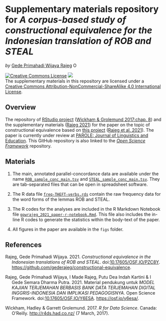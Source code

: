 Supplementary materials repository for *A corpus-based study of
constructional equivalence for the Indonesian translation of ROB and
STEAL*
================
*by* [Gede Primahadi Wijaya
Rajeg](https://udayananetworking.unud.ac.id/lecturer/880-gede-primahadi-wijaya-rajeg)
<a itemprop="sameAs" content="https://orcid.org/0000-0002-2047-8621" href="https://orcid.org/0000-0002-2047-8621" target="orcid.widget" rel="noopener noreferrer" style="vertical-align:top;"><img src="https://orcid.org/sites/default/files/images/orcid_16x16.png" style="width:1em;margin-right:.5em;" alt="ORCID iD icon"></a>

<!-- README.md is generated from README.Rmd. Please edit that file -->
<!-- badges: start -->

<a rel="license" href="http://creativecommons.org/licenses/by-nc-sa/4.0/"><img alt="Creative Commons License" style="border-width:0" src="https://i.creativecommons.org/l/by-nc-sa/4.0/88x31.png" /></a>
[![](https://img.shields.io/badge/doi-10.17605/OSF.IO/PZC8Y-lightblue.svg)](https://doi.org/10.17605/OSF.IO/PZC8Y)
<br />The supplementary materials in this repository are licensed under
a
<a rel="license" href="http://creativecommons.org/licenses/by-nc-sa/4.0/">Creative
Commons Attribution-NonCommercial-ShareAlike 4.0 International
License</a>. <!-- badges: end -->

## Overview

The repository of [RStudio
project](https://r4ds.had.co.nz/workflow-projects.html) ([Wickham &
Grolemund 2017:chap. 8](#ref-wickham_r_2017)) and the supplementary
materials ([Rajeg 2021](#ref-Rajeg_Constructional_equivalence_in_2021))
for the paper on the topic of constructional equivalence based on [this
project](https://udayananetworking.unud.ac.id/lecturer/research/880-gede-primahadi-wijaya-rajeg/a-model-for-translation-study-based-on-english-indonesian-translation-database-and-its-pedagogical-implication-1179)
([Rajeg et al. 2021](#ref-rajeg_material_2021)). The paper is currently
under review at [PAROLE: Journal of Linguistics and
Education](https://ejournal.undip.ac.id/index.php/parole). This GitHub
repository is also linked to the [*Open Science
Framework*](https://osf.io/pzc8y/) repository.

## Materials

1.  The main, annotated parallel-concordance data are available under
    the name
    [`ROB_sample_conc_main.tsv`](https://github.com/gederajeg/constructional-equivalence/blob/main/ROB_sample_conc_main.tsv)
    and
    [`STEAL_sample_conc_main.tsv`](https://github.com/gederajeg/constructional-equivalence/blob/main/STEAL_sample_conc_main.tsv).
    They are tab-separated files that can be open in spreadsheet
    software.

2.  The R data file
    [`freq-THEFT-verbs.rds`](https://github.com/gederajeg/constructional-equivalence/blob/main/freq-THEFT-verbs.rds)
    contain the raw frequency data for the word forms of the lemmas ROB
    and STEAL.

3.  The R codes for the analyses are included in the R Markdown Notebook
    file
    [`gpwrajeg_2021_paper-r-notebook.Rmd`](https://github.com/gederajeg/constructional-equivalence/blob/main/gpwrajeg_2021_paper-r-notebook.Rmd).
    This file also includes the in-line R codes to generate the
    statistics within the body-text of the paper.

4.  All figures in the paper are available in the `figs` folder.

## References

<div id="refs" class="references csl-bib-body hanging-indent">

<div id="ref-Rajeg_Constructional_equivalence_in_2021"
class="csl-entry">

Rajeg, Gede Primahadi Wijaya. 2021. *<span class="nocase">Constructional
equivalence in the Indonesian translations of ROB and STEAL</span>*.
doi:[10.17605/OSF.IO/PZC8Y](https://doi.org/10.17605/OSF.IO/PZC8Y).
<https://github.com/gederajeg/constructional-equivalence>.

</div>

<div id="ref-rajeg_material_2021" class="csl-entry">

Rajeg, Gede Primahadi Wijaya, I Made Rajeg, Putu Dea Indah Kartini & I
Gede Semara Dharma Putra. 2021. Material pendukung untuk *MODEL KAJIAN
TERJEMAHAN BERBASIS BANK DATA TERJEMAHAN DIGITAL INGGRIS-INDONESIA DAN
IMPLIKASI PEDAGOGISNYA*. Open Science Framework.
doi:[10.17605/OSF.IO/Y6ESA](https://doi.org/10.17605/OSF.IO/Y6ESA).
<https://osf.io/y6esa/>.

</div>

<div id="ref-wickham_r_2017" class="csl-entry">

Wickham, Hadley & Garrett Grolemund. 2017. *R for Data Science*. Canada:
O’Reilly. <http://r4ds.had.co.nz/> (7 March, 2017).

</div>

</div>
